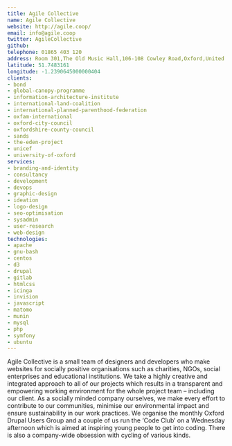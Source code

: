 ```yaml
---
title: Agile Collective
name: Agile Collective
website: http://agile.coop/
email: info@agile.coop
twitter: AgileCollective
github: 
telephone: 01865 403 120
address: Room 301,The Old Music Hall,106-108 Cowley Road,Oxford,United Kingdom,OX4 1JE
latitude: 51.7483161
longitude: -1.2390645000000404
clients:
- bond
- global-canopy-programme
- information-architecture-institute
- international-land-coalition
- international-planned-parenthood-federation
- oxfam-international
- oxford-city-council
- oxfordshire-county-council
- sands
- the-eden-project
- unicef
- university-of-oxford
services:
- branding-and-identity
- consultancy
- development
- devops
- graphic-design
- ideation
- logo-design
- seo-optimisation
- sysadmin
- user-research
- web-design
technologies:
- apache
- gnu-bash
- centos
- d3
- drupal
- gitlab
- htmlcss
- icinga
- invision
- javascript
- matomo
- munin
- mysql
- php
- symfony
- ubuntu
---
```


Agile Collective is a small team of designers and developers who make websites for socially positive organisations such as charities, NGOs, social enterprises and educational institutions. We take a highly creative and integrated approach to all of our projects which results in a transparent and empowering working environment for the whole project team – including our client.
As a socially minded company ourselves, we make every effort to contribute to our communities, minimise our environmental impact and ensure sustainability in our work practices. We organise the monthly Oxford Drupal Users Group and a couple of us run the ‘Code Club’ on a Wednesday afternoon which is aimed at inspiring young people to get into coding.
There is also a company-wide obsession with cycling of various kinds.